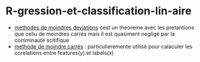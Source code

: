 # R-gression-et-classification-lin-aire

* <a href="">methodes de moindres deviations</a> cest un theoreme avec les pretantions que celiu de moindres carrés mais il est quasiment negligé par la comminauté scitifique 
* <a href="https://github.com/talisma-cassoma/The-method-of-least-squares-on-Matlab">methode de moindre carrés</a> : particulieremente utilisé pour calaculer les corelations entre features(y) et labels(x)
